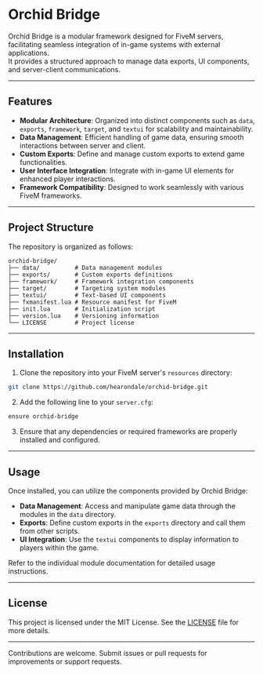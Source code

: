 # Orchid Bridge

Orchid Bridge is a modular framework designed for FiveM servers, facilitating seamless integration of in-game systems with external applications.  
It provides a structured approach to manage data exports, UI components, and server-client communications.

---

## Features

- **Modular Architecture**: Organized into distinct components such as `data`, `exports`, `framework`, `target`, and `textui` for scalability and maintainability.
- **Data Management**: Efficient handling of game data, ensuring smooth interactions between server and client.
- **Custom Exports**: Define and manage custom exports to extend game functionalities.
- **User Interface Integration**: Integrate with in-game UI elements for enhanced player interactions.
- **Framework Compatibility**: Designed to work seamlessly with various FiveM frameworks.

---

## Project Structure

The repository is organized as follows:

```
orchid-bridge/
├── data/          # Data management modules
├── exports/       # Custom exports definitions
├── framework/     # Framework integration components
├── target/        # Targeting system modules
├── textui/        # Text-based UI components
├── fxmanifest.lua # Resource manifest for FiveM
├── init.lua       # Initialization script
├── version.lua    # Versioning information
└── LICENSE        # Project license
```

---

## Installation

1. Clone the repository into your FiveM server's `resources` directory:

```bash
git clone https://github.com/hearondale/orchid-bridge.git
```

2. Add the following line to your `server.cfg`:

```bash
ensure orchid-bridge
```

3. Ensure that any dependencies or required frameworks are properly installed and configured.

---

## Usage

Once installed, you can utilize the components provided by Orchid Bridge:

- **Data Management**: Access and manipulate game data through the modules in the `data` directory.
- **Exports**: Define custom exports in the `exports` directory and call them from other scripts.
- **UI Integration**: Use the `textui` components to display information to players within the game.

Refer to the individual module documentation for detailed usage instructions.

---

## License

This project is licensed under the MIT License. See the [LICENSE](LICENSE) file for more details.

---

Contributions are welcome. Submit issues or pull requests for improvements or support requests.

